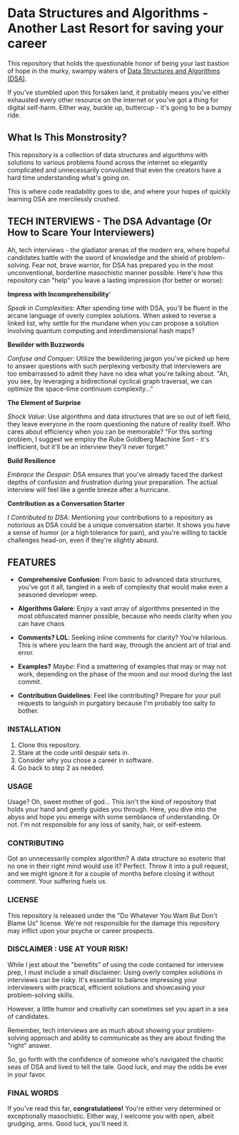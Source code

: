 # Data Structures and Algorithms - Another Last Resort for saving your career

This repository that holds the questionable honor of being your last bastion of hope in the murky, swampy waters of [Data Structures and Algorithms (DSA)](https://en.wikipedia.org/wiki/Data_structure).

If you've stumbled upon this forsaken land, it probably means you've either exhausted every other resource on the internet or you've got a thing for digital self-harm. Either way, buckle up, buttercup - it's going to be a bumpy ride.

## What Is This Monstrosity?

This repository is a collection of data structures and algorithms with solutions to various problems found across the internet so elegantly complicated and unnecessarily convoluted that even the creators have a hard time understanding what's going on.

This is where code readability goes to die, and where your hopes of quickly learning DSA are mercilessly crushed.

## TECH INTERVIEWS - The DSA Advantage (Or How to Scare Your Interviewers)

Ah, tech interviews - the gladiator arenas of the modern era, where hopeful candidates battle with the sword of knowledge and the shield of problem-solving. Fear not, brave warrior, for DSA has prepared you in the most unconventional, borderline masochistic manner possible. Here's how this repository can "help" you leave a lasting impression (for better or worse):

**Impress with Incomprehensibility**'

_Speak in Complexities_: After spending time with DSA, you'll be fluent in the arcane language of overly complex solutions. When asked to reverse a linked list, why settle for the mundane when you can propose a solution involving quantum computing and interdimensional hash maps?

**Bewilder with Buzzwords**

_Confuse and Conquer_: Utilize the bewildering jargon you've picked up here to answer questions with such perplexing verbosity that interviewers are too embarrassed to admit they have no idea what you're talking about. "Ah, you see, by leveraging a bidirectional cyclical graph traversal, we can optimize the space-time continuum complexity..."

**The Element of Surprise**

_Shock Value_: Use algorithms and data structures that are so out of left field, they leave everyone in the room questioning the nature of reality itself. Who cares about efficiency when you can be memorable? "For this sorting problem, I suggest we employ the Rube Goldberg Machine Sort - it's inefficient, but it'll be an interview they'll never forget."

**Build Resilience**

_Embrace the Despair_: DSA ensures that you've already faced the darkest depths of confusion and frustration during your preparation. The actual interview will feel like a gentle breeze after a hurricane.

**Contribution as a Conversation Starter**

_I Contributed to DSA_: Mentioning your contributions to a repository as notorious as DSA could be a unique conversation starter. It shows you have a sense of humor (or a high tolerance for pain), and you're willing to tackle challenges head-on, even if they're slightly absurd.

## FEATURES

- **Comprehensive Confusion**: From basic to advanced data structures, you've got it all, tangled in a web of complexity that would make even a seasoned developer weep.

- **Algorithms Galore**: Enjoy a vast array of algorithms presented in the most obfuscated manner possible, because who needs clarity when you can have chaos

- **Comments? LOL**: Seeking inline comments for clarity? You're hilarious. This is where you learn the hard way, through the ancient art of trial and error.

- **Examples?** _Maybe_: Find a smattering of examples that may or may not work, depending on the phase of the moon and our mood during the last commit.

- **Contribution Guidelines**: Feel like contributing? Prepare for your pull requests to languish in purgatory because I'm probably too salty to bother.

### INSTALLATION

1. Clone this repository.
2. Stare at the code until despair sets in.
3. Consider why you chose a career in software.
4. Go back to step 2 as needed.

### USAGE

Usage? Oh, sweet mother of god... This isn't the kind of repository that holds your hand and gently guides you through. Here, you dive into the abyss and hope you emerge with some semblance of understanding. Or not. I'm not responsible for any loss of sanity, hair, or self-esteem.

### CONTRIBUTING

Got an unnecessarily complex algorithm? A data structure so esoteric that no one in their right mind would use it? Perfect. Throw it into a pull request, and we might ignore it for a couple of months before closing it without comment. Your suffering fuels us.

### LICENSE

This repository is released under the "Do Whatever You Want But Don't Blame Us" license. We're not responsible for the damage this repository may inflict upon your psyche or career prospects.

### DISCLAIMER : USE AT YOUR RISK!

While I jest about the "benefits" of using the code contained for interview prep, I must include a small disclaimer: Using overly complex solutions in interviews can be risky. It's essential to balance impressing your interviewers with practical, efficient solutions and showcasing your problem-solving skills.

However, a little humor and creativity can sometimes set you apart in a sea of candidates.

Remember, tech interviews are as much about showing your problem-solving approach and ability to communicate as they are about finding the "right" answer.

So, go forth with the confidence of someone who's navigated the chaotic seas of DSA and lived to tell the tale. Good luck, and may the odds be ever in your favor.

### FINAL WORDS

If you've read this far, **congratulations!** You're either very determined or exceptionally masochistic. Either way, I welcome you with open, albeit grudging, arms. Good luck, you'll need it.
